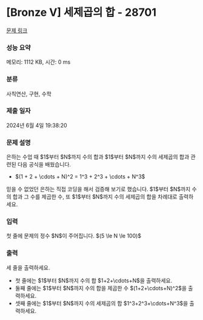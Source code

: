 # [Bronze V] 세제곱의 합 - 28701 

[문제 링크](https://www.acmicpc.net/problem/28701) 

### 성능 요약

메모리: 1112 KB, 시간: 0 ms

### 분류

사칙연산, 구현, 수학

### 제출 일자

2024년 6월 4일 19:38:20

### 문제 설명

<p>은하는 수업 때 $1$부터 $N$까지 수의 합과 $1$부터 $N$까지 수의 세제곱의 합과 관련된 다음 공식을 배웠습니다.</p>

<ul>
	<li>$(1 + 2 + \cdots + N)^2 = 1^3 + 2^3 + \cdots + N^3$</li>
</ul>

<p>믿을 수 없었던 은하는 직접 코딩을 해서 검증해 보기로 했습니다. $1$부터 $N$까지 수의 합과 그 수를 제곱한 수, 또 $1$부터 $N$까지 수의 세제곱의 합을 차례대로 출력하세요.</p>

### 입력 

 <p>첫 줄에 문제의 정수 $N$이 주어집니다. $(5 \le N \le 100)$</p>

### 출력 

 <p>세 줄을 출력하세요.</p>

<ul>
	<li>첫 줄에는 $1$부터 $N$까지 수의 합 $1+2+\cdots+N$을 출력하세요.</li>
	<li>둘째 줄에는 $1$부터 $N$까지 수의 합을 제곱한 수 $(1+2+\cdots+N)^2$을 출력하세요.</li>
	<li>셋째 줄에는 $1$부터 $N$까지 수의 세제곱의 합 $1^3+2^3+\cdots+N^3$을 출력하세요.</li>
</ul>

